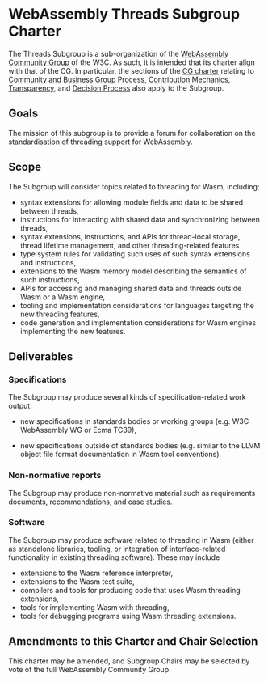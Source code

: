 # WebAssembly Threads Subgroup Charter

The Threads Subgroup is a sub-organization of the
[WebAssembly Community Group](https://www.w3.org/community/webassembly/)
of the W3C.
As such, it is intended that its charter align with that of the CG. In particular, 
the sections of the [CG charter](https://webassembly.github.io/cg-charter/) relating to
[Community and Business Group Process](https://webassembly.github.io/cg-charter/#process),
[Contribution Mechanics](https://webassembly.github.io/cg-charter/#contrib),
[Transparency](https://webassembly.github.io/cg-charter/#transparency),
and
[Decision Process](https://webassembly.github.io/cg-charter/#decision)
also apply to the Subgroup.

## Goals

The mission of this subgroup is to provide a forum for collaboration on the standardisation of threading support for WebAssembly.

## Scope

The Subgroup will consider topics related to threading for Wasm, including:

- syntax extensions for allowing module fields and data to be shared between threads,
- instructions for interacting with shared data and synchronizing between threads,
- syntax extensions, instructions, and APIs for thread-local storage, thread lifetime management, and other threading-related features
- type system rules for validating such uses of such syntax extensions and instructions,
- extensions to the Wasm memory model describing the semantics of such instructions,
- APIs for accessing and managing shared data and threads outside Wasm or a Wasm engine,
- tooling and implementation considerations for languages targeting the new threading features,
- code generation and implementation considerations for Wasm engines implementing the new features.

## Deliverables

### Specifications

The Subgroup may produce several kinds of specification-related work output:

- new specifications in standards bodies or working groups
  (e.g. W3C WebAssembly WG or Ecma TC39),

- new specifications outside of standards bodies
  (e.g. similar to the LLVM object file format documentation in Wasm tool conventions).

### Non-normative reports

The Subgroup may produce non-normative material such as requirements
documents, recommendations, and case studies.

### Software

The Subgroup may produce software related to threading in Wasm
(either as standalone libraries, tooling, or integration of interface-related functionality in existing threading software).
These may include

- extensions to the Wasm reference interpreter,
- extensions to the Wasm test suite,
- compilers and tools for producing code that uses Wasm threading extensions,
- tools for implementing Wasm with threading,
- tools for debugging programs using Wasm threading extensions.

## Amendments to this Charter and Chair Selection

This charter may be amended, and Subgroup Chairs may be selected by vote of the full WebAssembly Community Group.
